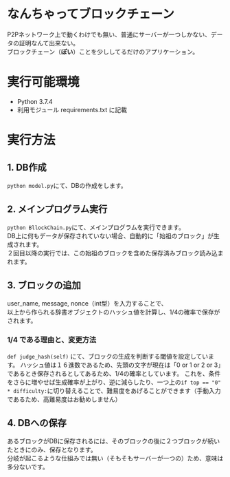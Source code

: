 # なんちゃってブロックチェーン
P2Pネットワーク上で動くわけでも無い、普通にサーバーが一つしかない、データの証明なんて出来ない。  
ブロックチェーン（**ぽい**）ことを少ししてるだけのアプリケーション。

# 実行可能環境
- Python 3.7.4
- 利用モジュール requirements.txt に記載

# 実行方法
## 1. DB作成
`python model.py`にて、DBの作成をします。  

## 2. メインプログラム実行
`python BllockChain.py`にて、メインプログラムを実行できます。  
DB上に何もデータが保存されていない場合、自動的に「始祖のブロック」が生成されます。  
２回目以降の実行では、この始祖のブロックを含めた保存済みブロック読み込まれます。  

## 3. ブロックの追加
user_name, message, nonce（int型）を入力することで、  
以上から作られる辞書オブジェクトのハッシュ値を計算し、1/4の確率で保存がされます。  
### 1/4 である理由と、変更方法
`def judge_hash(self)` にて、ブロックの生成を判断する閾値を設定しています。
ハッシュ値は１６進数であるため、先頭の文字が現在は「0 or 1 or 2 or 3」であるとき保存されるとしてあるため、1/4の確率としています。
これを、条件をさらに増やせば生成確率が上がり、逆に減らしたり、一つ上の`if top == "0" * difficulty:`に切り替えることで、難易度をあげることができます（手動入力であるため、高難易度はお勧めしません）  


## 4. DBへの保存
あるブロックがDBに保存されるには、そのブロックの後に２つブロックが続いたときにのみ、保存となります。  
分岐が起こるような仕組みでは無い（そもそもサーバーが一つの）ため、意味は多分ないです。